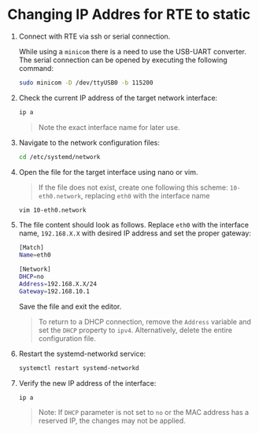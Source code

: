 # Changing IP Addres for RTE to static

1. Connect with RTE via ssh or serial connection.
   
   While using a `minicom` there is a need to use the USB-UART converter.
   The serial connection can be opened by executing the following command:
    
   ```bash
   sudo minicom -D /dev/ttyUSB0 -b 115200 
   ```

1. Check the current IP address of the target network interface:

   ```bash
   ip a
   ```

   > Note the exact interface name for later use.

1. Navigate to the network configuration files:

   ```bash
   cd /etc/systemd/network
   ```

1. Open the file for the target interface using nano or vim.

   > If the file does not exist, create one following this scheme:
   > `10-eth0.network`, replacing `eth0` with the interface name

   ```bash
   vim 10-eth0.network
   ```

1. The file content should look as follows. Replace `eth0` with the interface
   name, `192.168.X.X` with desired IP address and set the proper gateway:

   ```bash
   [Match]
   Name=eth0

   [Network]
   DHCP=no
   Address=192.168.X.X/24
   Gateway=192.168.10.1
   ```

   Save the file and exit the editor.

   > To return to a DHCP connection, remove the `Address` variable and set the
   > `DHCP` property to `ipv4`. Alternatively, delete the entire configuration file.

1. Restart the systemd-networkd service:

   ```bash
   systemctl restart systemd-networkd
   ```

1. Verify the new IP address of the interface:

   ```bash
   ip a
   ```
   > Note: If `DHCP` parameter is not set to `no` or the MAC address has a reserved IP,
   > the changes may not be applied.
